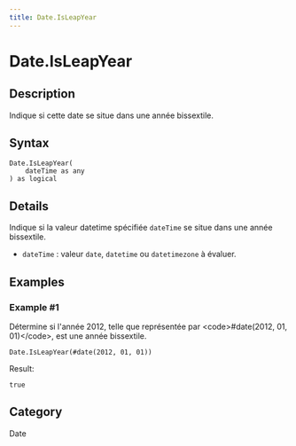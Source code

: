```yaml
---
title: Date.IsLeapYear
---
```


# Date.IsLeapYear


## Description

Indique si cette date se situe dans une année bissextile.


## Syntax

```powerquery
Date.IsLeapYear(
    dateTime as any
) as logical
```


## Details

Indique si la valeur datetime spécifiée <code>dateTime</code> se situe dans une année bissextile. <ul>        <li><code>dateTime</code> : valeur <code>date</code>, <code>datetime</code> ou <code>datetimezone</code> à évaluer.</li>      </ul>


## Examples

### Example #1 
Détermine si l&#39;année 2012, telle que représentée par &lt;code&gt;#date(2012, 01, 01)&lt;/code&gt;, est une année bissextile.
```powerquery
Date.IsLeapYear(#date(2012, 01, 01))
```

Result: 
```powerquery
true
```




## Category
Date
